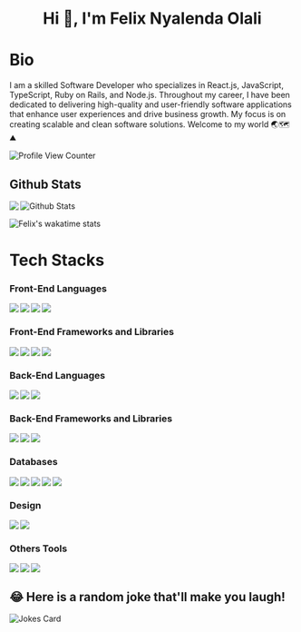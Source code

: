 <h1 align="center">Hi 👋, I'm Felix Nyalenda Olali</h1>

# Bio 
I am a skilled Software Developer who specializes in React.js, JavaScript, TypeScript, Ruby on Rails, and Node.js. Throughout my career, I have been dedicated to delivering high-quality and user-friendly software applications that enhance user experiences and drive business growth. My focus is on creating scalable and clean software solutions. Welcome to my world 🌏🗺⛰

![Profile View Counter](https://komarev.com/ghpvc/?username=Ase020)

## Github Stats


<a href="https://readme-stats-cfgj2cxdy.vercel.app/api?username=Ase020&count_private=true&show_icons=true&theme=cobalt">
  <img  align="left" src = "https://github-readme-streak-stats.herokuapp.com/?user=Ase020&theme=gotham">
</a>

<img src="https://github-readme-stats.vercel.app/api?username=Ase020&theme=radical&show_icons=true" alt="Github Stats"/>

 ![Felix's wakatime stats](https://github-readme-stats.vercel.app/api/wakatime?username=felix_asejnr&theme=gotham&layout=compact) 
<br/>

# Tech Stacks

### Front-End Languages 

<img src= "https://img.shields.io/badge/html5-%23E34F26.svg?style=for-the-badge&logo=html5&logoColor=white" align="left" />
<img src= "https://img.shields.io/badge/css3-%231572B6.svg?style=for-the-badge&logo=css3&logoColor=white" align="left"/>
<img src="https://img.shields.io/badge/javascript-%23323330.svg?style=for-the-badge&logo=javascript&logoColor=%23F7DF1E" align="left"/>
<img src="https://img.shields.io/badge/typescript-%23007ACC.svg?style=for-the-badge&logo=typescript&logoColor=white" align="left"/>

<br/>

### Front-End Frameworks and Libraries

<img src="https://img.shields.io/badge/react-%2320232a.svg?style=for-the-badge&logo=react&logoColor=%2361DAFB" align="left"/>
<img src="https://img.shields.io/badge/Next-black?style=for-the-badge&logo=next.js&logoColor=white" align="left"/>
<img src="https://img.shields.io/badge/tailwindcss-%2338B2AC.svg?style=for-the-badge&logo=tailwind-css&logoColor=white" align="left"/>
<img src="https://img.shields.io/badge/SASS-hotpink.svg?style=for-the-badge&logo=SASS&logoColor=white" align="left"/>
<br/>

### Back-End Languages
<img src = "https://img.shields.io/badge/ruby-%23CC342D.svg?style=for-the-badge&logo=ruby&logoColor=white" align = "left"/>
<img src="https://img.shields.io/badge/python-3670A0?style=for-the-badge&logo=python&logoColor=ffdd54" align="left"/>
<img src="https://img.shields.io/badge/node.js-6DA55F?style=for-the-badge&logo=node.js&logoColor=white" align="left"/>
<br/>

### Back-End Frameworks and Libraries
<img src="https://img.shields.io/badge/rails-%23CC0000.svg?style=for-the-badge&logo=ruby-on-rails&logoColor=white" align="left"/>
<img src="https://img.shields.io/badge/express.js-%23404d59.svg?style=for-the-badge&logo=express&logoColor=%2361DAFB" align="left"/>
<img src="https://img.shields.io/badge/django-%23092E20.svg?style=for-the-badge&logo=django&logoColor=white" align="left"/>
<br/>

### Databases

<img src="https://img.shields.io/badge/postgres-%23316192.svg?style=for-the-badge&logo=postgresql&logoColor=white" align="left"/>
<img src="https://img.shields.io/badge/mysql-%2300f.svg?style=for-the-badge&logo=mysql&logoColor=white" align= "left" />
<img src="https://img.shields.io/badge/MongoDB-%234ea94b.svg?style=for-the-badge&logo=mongodb&logoColor=white" align="left"/>
<img src="https://img.shields.io/badge/sqlite-%2307405e.svg?style=for-the-badge&logo=sqlite&logoColor=white" align = "left" />
<img src="https://img.shields.io/badge/Firebase-039BE5?style=for-the-badge&logo=Firebase&logoColor=white" align="left"/>
<br/>

### Design

<img src="https://img.shields.io/badge/figma-%23F24E1E.svg?style=for-the-badge&logo=figma&logoColor=white" align="left"/>
<img src="https://img.shields.io/badge/Framer-black?style=for-the-badge&logo=framer&logoColor=blue" align="left"/>
<br/>


### Others Tools

<img src="https://img.shields.io/badge/Postman-FF6C37?style=for-the-badge&logo=postman&logoColor=white" align="left"/>
<img src="https://img.shields.io/badge/docker-%230db7ed.svg?style=for-the-badge&logo=docker&logoColor=white" align="left"/>
<img src="https://img.shields.io/badge/Prisma-3982CE?style=for-the-badge&logo=Prisma&logoColor=white" align="left"/>
<br/>

## 😂 Here is a random joke that'll make you laugh!
![Jokes Card](https://readme-jokes.vercel.app/api)


